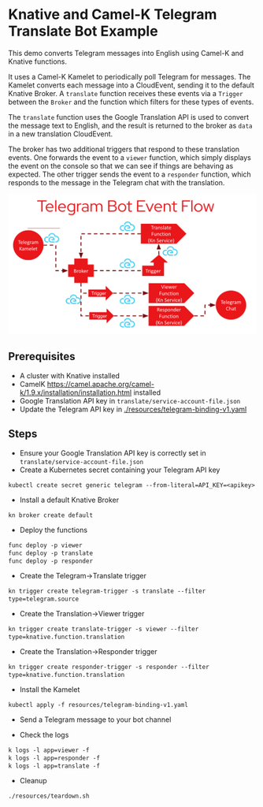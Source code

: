 # Knative and Camel-K Telegram Translate Bot Example

This demo converts Telegram messages into English using Camel-K and Knative functions.

It uses a Camel-K Kamelet to periodically poll Telegram for messages.
The Kamelet converts each message into a CloudEvent, sending it to the default Knative
Broker. A `translate` function receives these events via a `Trigger` between the
`Broker` and the function which filters for these types of events.

The `translate` function uses the Google Translation API is used to convert the
message text to English, and the result is returned to the broker as `data` in a new
translation CloudEvent.

The broker has two additional triggers that respond to these translation events. One
forwards the event to a `viewer` function, which simply displays the event on the
console so that we can see if things are behaving as expected. The other trigger sends
the event to a `responder` function, which responds to the message in the Telegram
chat with the translation.

![System diagram](diagram.png "system diagram")

## Prerequisites
* A cluster with Knative installed
* CamelK https://camel.apache.org/camel-k/1.9.x/installation/installation.html installed
* Google Translation API key in `translate/service-account-file.json`
* Update the Telegram API key in [./resources/telegram-binding-v1.yaml](resources/telegram-binding-v1.yaml)

## Steps
* Ensure your Google Translation API key is correctly set in `translate/service-account-file.json`
* Create a Kubernetes secret containing your Telegram API key
```
kubectl create secret generic telegram --from-literal=API_KEY=<apikey>
```

* Install a default Knative Broker
```
kn broker create default
```

* Deploy the functions
```
func deploy -p viewer
func deploy -p translate
func deploy -p responder
```

* Create the Telegram->Translate trigger
```
kn trigger create telegram-trigger -s translate --filter type=telegram.source
```

* Create the Translation->Viewer trigger
```
kn trigger create translate-trigger -s viewer --filter type=knative.function.translation
```

* Create the Translation->Responder trigger
```
kn trigger create responder-trigger -s responder --filter type=knative.function.translation
```

* Install the Kamelet
```
kubectl apply -f resources/telegram-binding-v1.yaml
```

* Send a Telegram message to your bot channel

* Check the logs
```
k logs -l app=viewer -f
k logs -l app=responder -f
k logs -l app=translate -f
```

* Cleanup
```
./resources/teardown.sh
```
